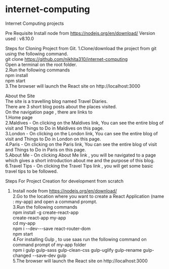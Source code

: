 # internet-computing
Internet Computing projects


Pre Requisite
Install node from https://nodejs.org/en/download/
Version used : v8.10.0  


Steps for Cloning Project from Git.
1.Clone/download the project from git using the following command.  
git clone https://github.com/nikhita310/internet-computing  
Open a terminal on the root folder.  
2.Run the following commands  
npm install  
npm start  
3.The browser will launch the React site on http://localhost:3000  


About the Site  
The site is a travelling blog named Travel Diaries.  
There are 3 short blog posts about the places visited.  
On the navigation page , there are links to   
1.Home page  
2.Maldives - On clicking on the Maldives link, You can see the entire blog of visit and Things to Do in Maldives on this page.  
3.London - On clicking on the London link, You can see the entire blog of visit and Things to Do in London on this page.  
4.Paris - On clicking on the Paris link, You can see the entire blog of visit and Things to Do in Paris on this page.  
5.About Me - On clicking About Me link , you will be navigated to a page which gives a short introduction about me and the purpose of this blog.  
6.Travel Tips - On clicking the Travel Tips link , you will get some basic travel tips to be followed.  



Steps For Project Creation for development from scratch  
1. Install node from https://nodejs.org/en/download/  
2.Go to the location where you want to create a React Application (name : my-app) and open a command prompt.  
3.Run the following commands   
npm install -g create-react-app  
create-react-app my-app  
cd my-app  
npm i --dev---save react-router-dom  
npm start  
4.For installing Gulp , to use saas run the following command on command prompt of my-app folder  
npm i gulp gulp-sass gulp-clean-css gulp-uglify gulp-rename gulp-changed --save-dev gulp  
5.The browser will launch the React site on http://localhost:3000  

